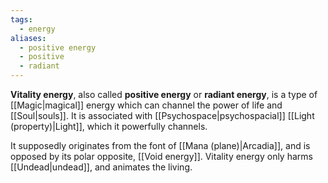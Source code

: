 ```yaml
---
tags:
  - energy
aliases:
  - positive energy
  - positive
  - radiant
---
```

**Vitality energy**, also called **positive energy** or **radiant energy**, is a type of [[Magic|magical]] energy which can channel the power of life and [[Soul|souls]]. It is associated with [[Psychospace|psychospacial]] [[Light (property)|Light]], which it powerfully channels.

It supposedly originates from the font of [[Mana (plane)|Arcadia]], and is opposed by its polar opposite, [[Void energy]]. Vitality energy only harms [[Undead|undead]], and animates the living.
